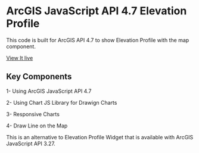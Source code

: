 # ArcGIS JavaScript API 4.7 Elevation Profile

This code is built for ArcGIS API 4.7 to show Elevation Profile with the map component. 

[View It live](http://jugrafiya.000webhostapp.com/)

## Key Components

1- Using ArcGIS JavaScript API 4.7 

2- Using Chart JS Library for Drawign Charts

3- Responsive Charts

4- Draw Line on the Map


This is an alternative to Elevation Profile Widget that is available with ArcGIS JavaScript API 3.27. 



